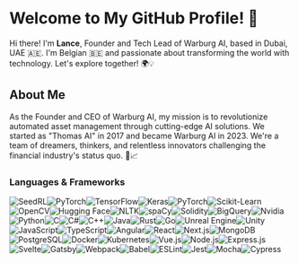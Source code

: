 
# Welcome to My GitHub Profile! 👋


Hi there! I'm **Lance**, Founder and Tech Lead of Warburg AI, based in Dubai, UAE 🇦🇪. I'm Belgian 🇧🇪 and passionate about transforming the world with technology. Let's explore together! 🌍💡

## About Me

As the Founder and CEO of Warburg AI, my mission is to revolutionize automated asset management through cutting-edge AI solutions. We started as "Thomas AI" in 2017 and became Warburg AI in 2023. We're a team of dreamers, thinkers, and relentless innovators challenging the financial industry's status quo. 🚀📈

### Languages & Frameworks

![SeedRL](https://img.shields.io/badge/Google_SeedRL-FF6F00?style=for-the-badge&logo=google&logoColor=white)![PyTorch](https://img.shields.io/badge/PyTorch-EE4C2C?style=for-the-badge&logo=pytorch&logoColor=white)![TensorFlow](https://img.shields.io/badge/TensorFlow-FF6F00?style=for-the-badge&logo=tensorflow&logoColor=white)![Keras](https://img.shields.io/badge/Keras-D00000?style=for-the-badge&logo=keras&logoColor=white)![PyTorch](https://img.shields.io/badge/PyTorch-EE4C2C?style=for-the-badge&logo=pytorch&logoColor=white)![Scikit-Learn](https://img.shields.io/badge/Scikit--Learn-F7931E?style=for-the-badge&logo=scikit-learn&logoColor=white)![OpenCV](https://img.shields.io/badge/OpenCV-5C3EE8?style=for-the-badge&logo=opencv&logoColor=white)![Hugging Face](https://img.shields.io/badge/Hugging%20Face-FFAE00?style=for-the-badge&logo=hugging-face&logoColor=white)![NLTK](https://img.shields.io/badge/NLTK-0277BD?style=for-the-badge&logo=nltk&logoColor=white)![spaCy](https://img.shields.io/badge/spaCy-09A3D5?style=for-the-badge&logo=spacy&logoColor=white)![Solidity](https://img.shields.io/badge/Solidity-363636?style=for-the-badge&logo=solidity&logoColor=white)![BigQuery](https://img.shields.io/badge/BigQuery-4285F4?style=for-the-badge&logo=google-cloud&logoColor=white)![Nvidia](https://img.shields.io/badge/Nvidia-76B900?style=for-the-badge&logo=nvidia&logoColor=white)![Python](https://img.shields.io/badge/Python-3776AB?style=for-the-badge&logo=python&logoColor=white)![C](https://img.shields.io/badge/C-A8B9CC?style=for-the-badge&logo=c&logoColor=white)![C#](https://img.shields.io/badge/C%23-239120?style=for-the-badge&logo=c-sharp&logoColor=white)![C++](https://img.shields.io/badge/C++-00599C?style=for-the-badge&logo=c%2B%2B&logoColor=white)![Java](https://img.shields.io/badge/Java-007396?style=for-the-badge&logo=java&logoColor=white)![Rust](https://img.shields.io/badge/Rust-000000?style=for-the-badge&logo=rust&logoColor=white)![Go](https://img.shields.io/badge/Go-00ADD8?style=for-the-badge&logo=go&logoColor=white)![Unreal Engine](https://img.shields.io/badge/Unreal%20Engine-313131?style=for-the-badge&logo=unreal-engine&logoColor=white)![Unity](https://img.shields.io/badge/Unity-000000?style=for-the-badge&logo=unity&logoColor=white)![JavaScript](https://img.shields.io/badge/JavaScript-F7DF1E?style=for-the-badge&logo=javascript&logoColor=black)![TypeScript](https://img.shields.io/badge/TypeScript-007ACC?style=for-the-badge&logo=typescript&logoColor=white)![Angular](https://img.shields.io/badge/Angular-DD0031?style=for-the-badge&logo=angular&logoColor=white)![React](https://img.shields.io/badge/React-61DAFB?style=for-the-badge&logo=react&logoColor=black)![Next.js](https://img.shields.io/badge/Next.js-000000?style=for-the-badge&logo=nextdotjs&logoColor=white)![MongoDB](https://img.shields.io/badge/MongoDB-47A248?style=for-the-badge&logo=mongodb&logoColor=white)![PostgreSQL](https://img.shields.io/badge/PostgreSQL-336791?style=for-the-badge&logo=postgresql&logoColor=white)![Docker](https://img.shields.io/badge/Docker-2496ED?style=for-the-badge&logo=docker&logoColor=white)![Kubernetes](https://img.shields.io/badge/Kubernetes-326CE5?style=for-the-badge&logo=kubernetes&logoColor=white)![Vue.js](https://img.shields.io/badge/Vue.js-4FC08D?style=for-the-badge&logo=vue-dot-js&logoColor=white)![Node.js](https://img.shields.io/badge/Node.js-339933?style=for-the-badge&logo=nodedotjs&logoColor=white)![Express.js](https://img.shields.io/badge/Express.js-000000?style=for-the-badge&logo=express&logoColor=white)![Svelte](https://img.shields.io/badge/Svelte-FF3E00?style=for-the-badge&logo=svelte&logoColor=white)![Gatsby](https://img.shields.io/badge/Gatsby-663399?style=for-the-badge&logo=gatsby&logoColor=white)![Webpack](https://img.shields.io/badge/Webpack-8DD6F9?style=for-the-badge&logo=webpack&logoColor=black)![Babel](https://img.shields.io/badge/Babel-F9DC3E?style=for-the-badge&logo=babel&logoColor=black)![ESLint](https://img.shields.io/badge/ESLint-4B32C3?style=for-the-badge&logo=eslint&logoColor=white)![Jest](https://img.shields.io/badge/Jest-C21325?style=for-the-badge&logo=jest&logoColor=white)![Mocha](https://img.shields.io/badge/Mocha-8D6748?style=for-the-badge&logo=mocha&logoColor=white)![Cypress](https://img.shields.io/badge/Cypress-17202C?style=for-the-badge&logo=cypress&logoColor=white)

